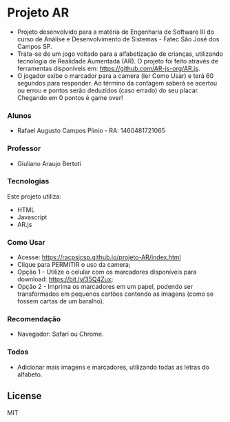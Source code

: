 # Projeto AR
- Projeto desenvolvido para a matéria de Engenharia de Software III do curso de Análise e Desenvolvimento de Sistemas - Fatec São José dos Campos SP.
- Trata-se de um jogo voltado para a alfabetização de crianças, utilizando tecnologia de Realidade Aumentada (AR).
O projeto foi feito através de ferramentas disponíveis em: https://github.com/AR-js-org/AR.js.
- O jogador exibe o marcador para a camera (ler Como Usar) e terá 60 segundos para responder. Ao término da contagem saberá se acertou ou errou e pontos serão deduzidos (caso errado) do seu placar. Chegando em 0 pontos é game over!
### Alunos
- Rafael Augusto Campos Plinio - RA: 1460481721065 

### Professor
- Giuliano Araujo Bertoti

### Tecnologias
Este projeto utiliza:
* HTML
* Javascript
* AR.js

### Como Usar

- Acesse: https://racpsjcsp.github.io/projeto-AR/index.html
- Clique para PERMITIR o uso da camera;
- Opção 1 - Utilize o celular com os marcadores disponíveis para download: https://bit.ly/35Q4Zux;
- Opção 2 - Imprima os marcadores em um papel, podendo ser transformados em pequenos cartões contendo as imagens (como se fossem cartas de um baralho).

### Recomendação
- Navegador: Safari ou Chrome.

### Todos

 - Adicionar mais imagens e marcadores, utilizando todas as letras do alfabeto.

License
----
MIT
